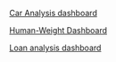 [Car Analysis dashboard](https://github.dev/Mezue3000/DataScience_World/blob/main/Excel%20Dashboards/Car-analysis.png)

[Human-Weight Dashboard](https://github.dev/Mezue3000/DataScience_World/blob/main/Excel%20Dashboards/Human-Weight%20Analysis.png)

[Loan analysis dashboard](https://github.dev/Mezue3000/DataScience_World/blob/main/Excel%20Dashboards/Loan-Charts.png)
